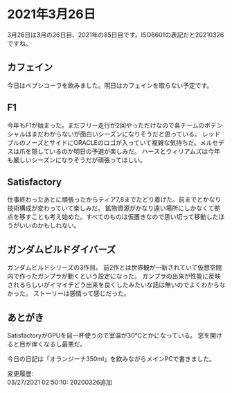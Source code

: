 # 2021年3月26日

3月26日は3月の26日目、2021年の85日目です。ISO8601の表記だと20210326ですね。

## カフェイン

今日はペプシコーラを飲みました。明日はカフェインを取らない予定です。

## F1

今年もF1が始まった。まだフリー走行が2回やっただけなので各チームのポテンシャルはまだわからないが面白いシーズンになりそうだと思っている。
レッドブルのノーズとサイドにORACLEのロゴが入っていて複雑な気持ちだ。メルセデスは爪を隠しているのか明日の予選が楽しみだ。
ハースとウィリアムズは今年も厳しいシーズンになりそうだが頑張ってほしい。

## Satisfactory

仕事終わったあとに頑張ったからティア7,8までたどり着けた。前までとかなり技術構成が変わっていて楽しみだ。
鉱物資源がかなり遠い場所にしかなくて拠点を移すことも考え始めた。すべてのものは仮置きなので思い切って移動したほうがいいのかもしれない。

## ガンダムビルドダイバーズ

ガンダムビルドシリーズの3作目。
前2作とは世界観が一新されていて仮想空間内で作ったガンプラが動くという設定になった。
ガンプラの出来が性能に反映されるらしいがイマイチどう出来を良くしたみたいな話は無いのでよくわからなかった。
ストーリーは感情って感じだった。

## あとがき

SatisfactoryがGPUを目一杯使うので室温が30℃とかになっている。
窓を開けると目が痒くなるし最悪だ。

今日の日記は「オランジーナ350ml」を飲みながらメインPCで書きました。

変更履歴:  
03/27/2021 02:50:10: 20200326追加  

